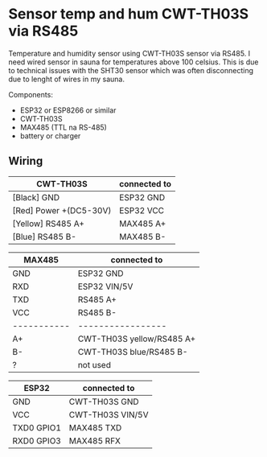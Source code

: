 
# Sensor temp and hum CWT-TH03S via RS485

Temperature and humidity sensor using CWT-TH03S sensor via RS485. I need wired sensor in sauna for temperatures above 100 celsius. This is due to technical issues with the SHT30 sensor which was often disconnecting due to lenght of wires in my sauna. 




Components:

- ESP32 or ESP8266 or similar
- CWT-TH03S
- MAX485 (TTL na RS-485)
- battery or charger

## Wiring

| CWT-TH03S                   | connected to     |
| ---------------------------| ---------- |
| [Black]    GND              | ESP32 GND  |
| [Red]      Power +(DC5-30V) | ESP32 VCC  |
| [Yellow]   RS485 A+         | MAX485 A+  |
| [Blue]     RS485 B-         | MAX485 B-  |


| MAX485      | connected to      |
| ----------- | -----------------| 
| GND         | ESP32 GND              | 
| RXD         | ESP32 VIN/5V | 
| TXD         | RS485 A+         | 
| VCC         | RS485 B-         | 
| ----------- | -----------------|
| A+          | CWT-TH03S yellow/RS485 A+              | 
| B-          | CWT-TH03S blue/RS485 B- | 
| ?           | not used         | 


| ESP32      | connected to      |
| ----------- | -----------------| 
| GND         | CWT-TH03S GND    | 
| VCC         | CWT-TH03S VIN/5V | 
| TXD0 GPIO1  | MAX485 TXD       | 
| RXD0 GPIO3  | MAX485 RFX       | 

